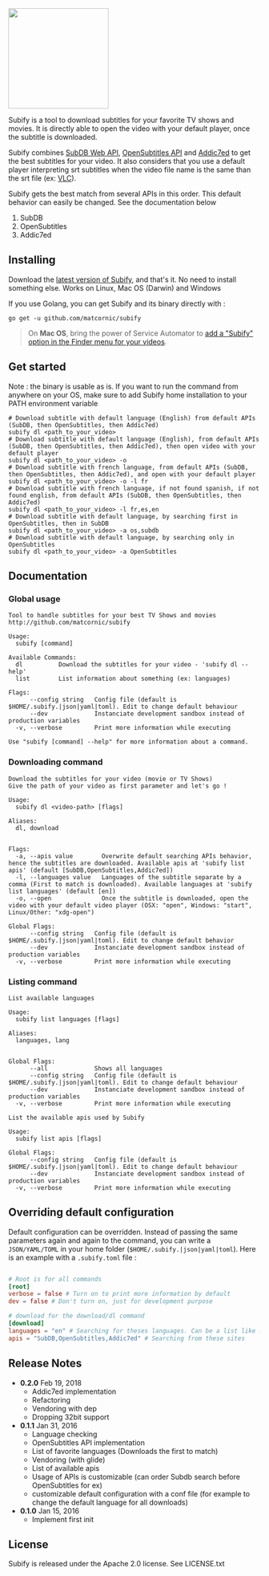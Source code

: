 <img align="center" height="200px" src="https://raw.githubusercontent.com/matcornic/subify/logo/images/logo.png"/>

Subify is a tool to download subtitles for your favorite TV shows and movies.
It is directly able to open the video with your default player, once the subtitle is downloaded.

Subify combines [SubDB Web API](http://thesubdb.com/), [OpenSubtitles API](http://trac.opensubtitles.org/projects/opensubtitles/wiki) and [Addic7ed](http://www.addic7ed.com/) to get the best subtitles for your video. It also considers that you use a default player interpreting srt subtitles when the video file name is the same than the srt file (ex: [VLC](http://www.videolan.org/vlc/)).

Subify gets the best match from several APIs in this order. This default behavior can easily be changed. See the documentation below

1. SubDB
2. OpenSubtitles
3. Addic7ed

## Installing
Download the [latest version of Subify](https://github.com/matcornic/subify/releases), and that's it. No need to install something else. Works on Linux, Mac OS (Darwin) and Windows

If you use Golang, you can get Subify and its binary directly with :
```shell
go get -u github.com/matcornic/subify
```

> On **Mac OS**, bring the power of Service Automator to [add a "Subify" option in the Finder menu for your videos](https://github.com/matcornic/subify/wiki/Adding-a-Subify-option-in-the-Finder-menu-for-your-videos).

## Get started
Note : the binary is usable as is. If you want to run the command from anywhere on your OS, make sure to add Subify home installation to your PATH environment variable

```shell
# Download subtitle with default language (English) from default APIs (SubDB, then OpenSubtitles, then Addic7ed)
subify dl <path_to_your_video>
# Download subtitle with default language (English), from default APIs (SubDB, then OpenSubtitles, then Addic7ed), then open video with your default player
subify dl <path_to_your_video> -o
# Download subtitle with french language, from default APIs (SubDB, then OpenSubtitles, then Addic7ed), and open with your default player
subify dl <path_to_your_video> -o -l fr
# Download subtitle with french language, if not found spanish, if not found english, from default APIs (SubDB, then OpenSubtitles, then Addic7ed)
subify dl <path_to_your_video> -l fr,es,en
# Download subtitle with default language, by searching first in OpenSubtitles, then in SubDB
subify dl <path_to_your_video> -a os,subdb
# Download subtitle with default language, by searching only in OpenSubtitles
subify dl <path_to_your_video> -a OpenSubtitles
```

## Documentation
### Global usage
```
Tool to handle subtitles for your best TV Shows and movies
http://github.com/matcornic/subify

Usage:
  subify [command]

Available Commands:
  dl          Download the subtitles for your video - 'subify dl --help'
  list        List information about something (ex: languages)

Flags:
      --config string   Config file (default is $HOME/.subify.|json|yaml|toml). Edit to change default behaviour
      --dev             Instanciate development sandbox instead of production variables
  -v, --verbose         Print more information while executing

Use "subify [command] --help" for more information about a command.
```

### Downloading command
```
Download the subtitles for your video (movie or TV Shows)
Give the path of your video as first parameter and let's go !

Usage:
  subify dl <video-path> [flags]

Aliases:
  dl, download


Flags:
  -a, --apis value        Overwrite default searching APIs behavior, hence the subtitles are downloaded. Available apis at 'subify list apis' (default [SubDB,OpenSubtitles,Addic7ed])
  -l, --languages value   Languages of the subtitle separate by a comma (First to match is downloaded). Available languages at 'subify list languages' (default [en])
  -o, --open              Once the subtitle is downloaded, open the video with your default video player (OSX: "open", Windows: "start", Linux/Other: "xdg-open")

Global Flags:
      --config string   Config file (default is $HOME/.subify.|json|yaml|toml). Edit to change default behavior
      --dev             Instanciate development sandbox instead of production variables
  -v, --verbose         Print more information while executing
```

### Listing command

```
List available languages

Usage:
  subify list languages [flags]

Aliases:
  languages, lang


Global Flags:
      --all             Shows all languages
      --config string   Config file (default is $HOME/.subify.|json|yaml|toml). Edit to change default behaviour
      --dev             Instanciate development sandbox instead of production variables
  -v, --verbose         Print more information while executing
```
```
List the available apis used by Subify

Usage:
  subify list apis [flags]

Global Flags:
      --config string   Config file (default is $HOME/.subify.|json|yaml|toml). Edit to change default behaviour
      --dev             Instanciate development sandbox instead of production variables
  -v, --verbose         Print more information while executing
```

## Overriding default configuration

Default configuration can be overridden. Instead of passing the same parameters again and again to the command, you can write a `JSON/YAML/TOML` in your home folder (`$HOME/.subify.|json|yaml|toml`). Here is an example with a `.subify.toml` file :

```toml

# Root is for all commands
[root]
verbose = false # Turn on to print more information by default
dev = false # Don't turn on, just for development purpose

# download for the download/dl command
[download]
languages = "en" # Searching for theses languages. Can be a list like : "fr,es,en"
apis = "SubDB,OpenSubtitles,Addic7ed" # Searching from these sites
```

## Release Notes
* **0.2.0** Feb 19, 2018
  * Addic7ed implementation
  * Refactoring
  * Vendoring with dep
  * Dropping 32bit support
* **0.1.1** Jan 31, 2016
  * Language checking
  * OpenSubtitles API implementation
  * List of favorite languages (Downloads the first to match)
  * Vendoring (with glide)
  * List of available apis
  * Usage of APIs is customizable (can order Subdb search before OpenSubtitles for ex)
  * customizable default configuration with a conf file (for example to change the default language for all downloads)
* **0.1.0** Jan 15, 2016
  * Implement first init

## License

Subify is released under the Apache 2.0 license. See LICENSE.txt
